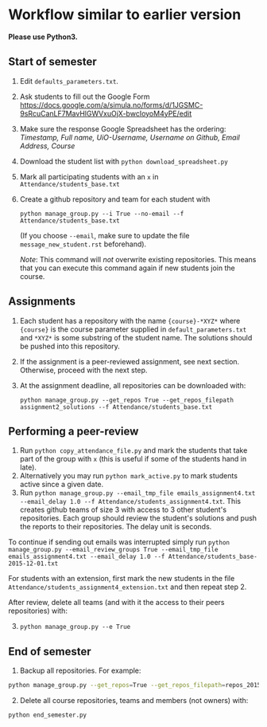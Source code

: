 # Workflow similar to earlier version

**Please use Python3.**

## Start of semester

1. Edit `defaults_parameters.txt`.
2. Ask students to fill out the Google Form https://docs.google.com/a/simula.no/forms/d/1JGSMC-9sRcuCanLF7MavHlGWVxuOjX-bwcIoyoM4yPE/edit
3. Make sure the response Google Spreadsheet has the ordering: *Timestamp, Full name, UiO-Username, Username on Github, Email Address, Course*
4. Download the student list with `python download_spreadsheet.py`
5. Mark all participating students with an `x` in `Attendance/students_base.txt`
6. Create a github repository and team for each student with 

   `python manage_group.py --i True --no-email --f Attendance/students_base.txt`

   (If you choose `--email`, make sure to update the file `message_new_student.rst` beforehand).
   
   *Note*: This command will *not* overwrite existing repositories. This means that you can execute this command again if new students join the course.

Assignments
-----------
1. Each student has a repository with the name `{course}-*XYZ*` where `{course}` is the course parameter supplied in
 `default_parameters.txt` and `*XYZ*` is some substring of the student name. The solutions should be pushed into this repository.
2. If the assignment is a peer-reviewed assignment, see next section. Otherwise, proceed with the next step.
3. At the assignment deadline, all repositories can be downloaded with:

   `python manage_group.py --get_repos True --get_repos_filepath assignment2_solutions --f Attendance/students_base.txt`
   

Performing a peer-review
------------------------
1. Run `python copy_attendance_file.py` and mark the students that take part of the group with `x` (this is useful if some of the students hand in late).
2. Alternatively you may run `python mark_active.py` to mark students active since a given date.
2. Run `python manage_group.py --email_tmp_file emails_assignment4.txt --email_delay 1.0 --f Attendance/students_assignment4.txt`. This creates github teams of size 3 with access to 3 other student's repositories. Each group should review the student's solutions and push the reports to their repositories. The delay unit is seconds.

To continue if sending out emails was interrupted simply run
`python manage_group.py --email_review_groups True --email_tmp_file emails_assignment4.txt --email_delay 1.0 --f Attendance/students_base-2015-12-01.txt`

For students with an extension, first mark the new students in the file `Attendance/students_assignment4_extension.txt` and then repeat step 2.


After review, delete all teams (and with it the access to their peers repositories) with:

3. `python manage_group.py --e True`

End of semester
---------------

1. Backup all repositories. For example:

```bash
python manage_group.py --get_repos=True --get_repos_filepath=repos_2015
```

2. Delete all course repositories, teams and members (not owners) with:

```bash
python end_semester.py
```

